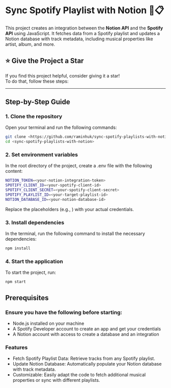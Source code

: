 # Sync Spotify Playlist with Notion 🎵📋

This project creates an integration between the **Notion API** and the **Spotify API** using JavaScript. It fetches data from a Spotify playlist and updates a Notion database with track metadata, including musical properties like artist, album, and more.

## ⭐ Give the Project a Star

If you find this project helpful, consider giving it a star!  
To do that, follow these steps:

---

## Step-by-Step Guide

### 1. Clone the repository
Open your terminal and run the following commands:

```bash
git clone <https://github.com/raminhuk/sync-spotify-playlists-with-notion.git>
cd <sync-spotify-playlists-with-notion>
```


### 2. Set environment variables
In the root directory of the project, create a .env file with the following content:

```bash
NOTION_TOKEN=<your-notion-integration-token>
SPOTIFY_CLIENT_ID=<your-spotify-client-id>
SPOTIFY_CLIENT_SECRET=<your-spotify-client-secret>
SPOTIFY_PLAYLIST_ID=<your-target-playlist-id>
NOTION_DATABASE_ID=<your-notion-database-id>
```
Replace the placeholders (e.g., <your-notion-integration-token>) with your actual credentials.

### 3. Install dependencies
In the terminal, run the following command to install the necessary dependencies:

```bash
npm install
```
### 4. Start the application
To start the project, run:

```bash
npm start
```

## Prerequisites
### Ensure you have the following before starting:

- Node.js installed on your machine
- A Spotify Developer account to create an app and get your credentials
- A Notion account with access to create a database and an integration

### Features
- Fetch Spotify Playlist Data: Retrieve tracks from any Spotify playlist.
- Update Notion Database: Automatically populate your Notion database with track metadata.
- Customizable: Easily adapt the code to fetch additional musical properties or sync with different playlists.